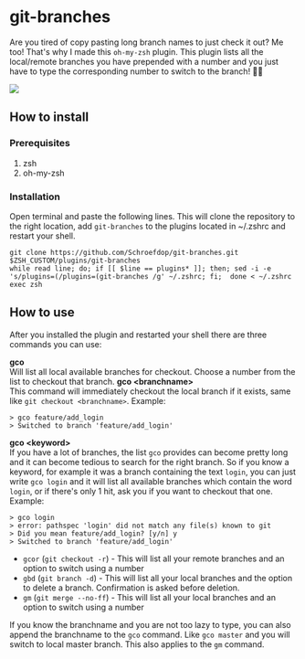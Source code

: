 # git-branches

Are you tired of copy pasting long branch names to just check it out? Me too! That's why I made this `oh-my-zsh` plugin. This plugin lists all the local/remote branches you have prepended with a number and you just have to type the corresponding number to switch to the branch! 🕺🏻

![](https://media.giphy.com/media/jVT7YO7XwLfhCkMWxt/giphy.gif)

## How to install
### Prerequisites
1. zsh
2. oh-my-zsh

### Installation
Open terminal and paste the following lines. This will clone the repository to the right location, add `git-branches` to the plugins located in ~/.zshrc and restart your shell.

```
git clone https://github.com/Schroefdop/git-branches.git $ZSH_CUSTOM/plugins/git-branches
while read line; do; if [[ $line == plugins* ]]; then; sed -i -e 's/plugins=(/plugins=(git-branches /g' ~/.zshrc; fi;  done < ~/.zshrc
exec zsh
```

## How to use

After you installed the plugin and restarted your shell there are three commands you can use:

**gco**\
Will list all local available branches for checkout. Choose a number from the list to checkout that branch.
**gco \<branchname>**\
This command will immediately checkout the local branch if it exists, same like `git checkout <branchname>`.
Example: 
```
> gco feature/add_login
> Switched to branch 'feature/add_login'
```
**gco \<keyword>**\
If you have a lot of branches, the list `gco` provides can become pretty long and it can become tedious to search for the right branch. So if you know a keyword, for example it was a branch containing the text `login`, you can just write `gco login` and it will list all available branches which contain the word `login`, or if there's only 1 hit, ask you if you want to checkout that one.
Example: 
```
> gco login
> error: pathspec 'login' did not match any file(s) known to git
> Did you mean feature/add_login? [y/n] y
> Switched to branch 'feature/add_login'
```

- `gcor` (`git checkout -r`) - This will list all your remote branches and an option to switch using a number
- `gbd` (`git branch -d`) - This will list all your local branches and the option to delete a branch. Confirmation is asked before deletion.
- `gm` (`git merge --no-ff`) - This will list all your local branches and an option to switch using a number

If you know the branchname and you are not too lazy to type, you can also append the branchname to the `gco` command. Like `gco master` and you will switch to local master branch. This also applies to the `gm` command.

